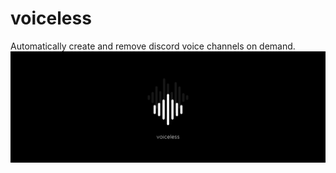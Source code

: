 # voiceless
Automatically create and remove discord voice channels on demand.
![voiceless](voiceless%20discord%20banner.png)
